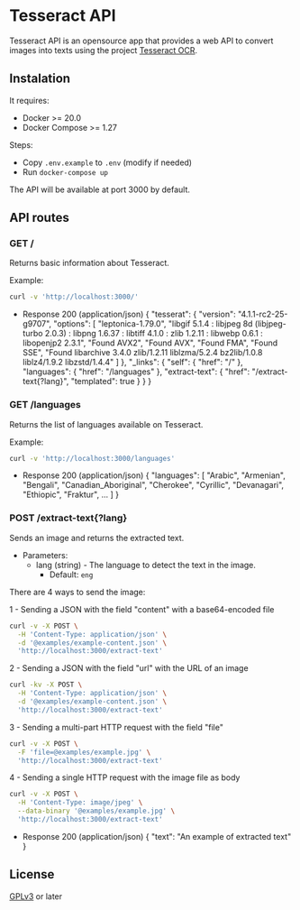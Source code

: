 # Tesseract API

Tesseract API is an opensource app that provides a web API to convert images into texts using the project [Tesseract OCR](https://tesseract-ocr.github.io/).

## Instalation

It requires:
- Docker >= 20.0
- Docker Compose >= 1.27

Steps:
- Copy `.env.example` to `.env` (modify if needed)
- Run `docker-compose up`

The API will be available at port 3000 by default.

## API routes

### GET /

Returns basic information about Tesseract.

Example:

```sh
curl -v 'http://localhost:3000/'
```

+ Response 200 (application/json)
        {
          "tesserat": {
            "version": "4.1.1-rc2-25-g9707",
            "options": [
              "leptonica-1.79.0",
              "libgif 5.1.4 : libjpeg 8d (libjpeg-turbo 2.0.3) : libpng 1.6.37 : libtiff 4.1.0 : zlib 1.2.11 : libwebp 0.6.1 : libopenjp2 2.3.1",
              "Found AVX2",
              "Found AVX",
              "Found FMA",
              "Found SSE",
              "Found libarchive 3.4.0 zlib/1.2.11 liblzma/5.2.4 bz2lib/1.0.8 liblz4/1.9.2 libzstd/1.4.4"
            ]
          },
          "_links": {
            "self": {
              "href": "/"
            },
            "languages": {
              "href": "/languages"
            },
            "extract-text": {
              "href": "/extract-text{?lang}",
              "templated": true
            }
          }
        }

### GET /languages

Returns the list of languages available on Tesseract.

Example:

```sh
curl -v 'http://localhost:3000/languages'
```

+ Response 200 (application/json)
        {
          "languages": [
            "Arabic",
            "Armenian",
            "Bengali",
            "Canadian_Aboriginal",
            "Cherokee",
            "Cyrillic",
            "Devanagari",
            "Ethiopic",
            "Fraktur",
            ...
          ]
        }

### POST /extract-text{?lang}

Sends an image and returns the extracted text.

+ Parameters:
    + lang (string) - The language to detect the text in the image.
        + Default: `eng`

There are 4 ways to send the image:

1 - Sending a JSON with the field "content" with a base64-encoded file

```sh
curl -v -X POST \
  -H 'Content-Type: application/json' \
  -d '@examples/example-content.json' \
  'http://localhost:3000/extract-text'
```

2 - Sending a JSON with the field "url" with the URL of an image

```sh
curl -kv -X POST \
  -H 'Content-Type: application/json' \
  -d '@examples/example-content.json' \
  'http://localhost:3000/extract-text'
```

3 - Sending a multi-part HTTP request with the field "file"

```sh
curl -v -X POST \
  -F 'file=@examples/example.jpg' \
  'http://localhost:3000/extract-text'
```

4 - Sending a single HTTP request with the image file as body

```sh
curl -v -X POST \
  -H 'Content-Type: image/jpeg' \
  --data-binary '@examples/example.jpg' \
  'http://localhost:3000/extract-text'
```

+ Response 200 (application/json)
        {
          "text": "An example of extracted text"
        }

## License

[GPLv3](https://www.gnu.org/licenses/gpl-3.0.en.html) or later
